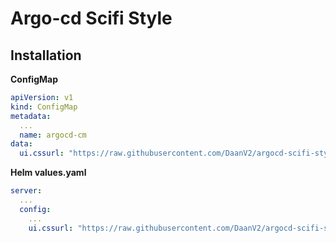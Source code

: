 # Argo-cd Scifi Style


## Installation

**ConfigMap**
```yaml
apiVersion: v1
kind: ConfigMap
metadata:
  ...
  name: argocd-cm
data:
  ui.cssurl: "https://raw.githubusercontent.com/DaanV2/argocd-scifi-style/main/argocd-scifi-style/styles.css"
```

**Helm values.yaml**
```yaml
server:
  ...
  config:
    ...
    ui.cssurl: "https://raw.githubusercontent.com/DaanV2/argocd-scifi-style/main/argocd-scifi-style/styles.css"
```